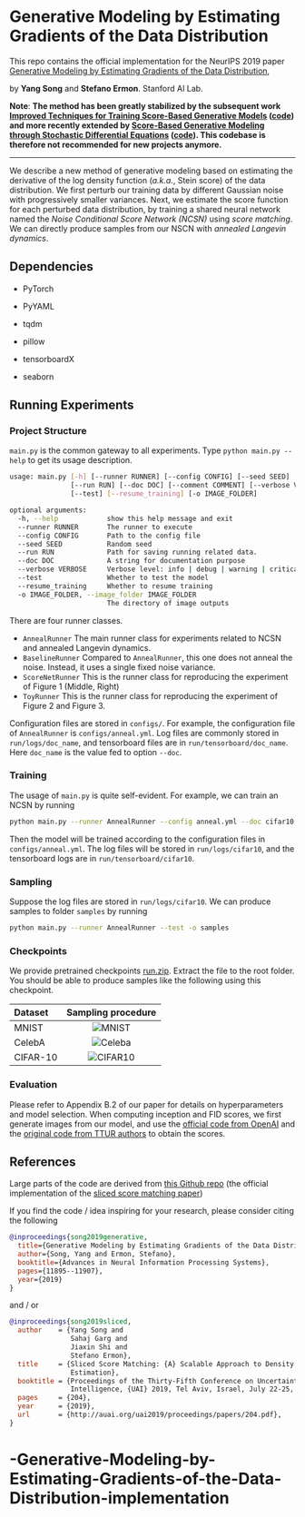 # Generative Modeling by Estimating Gradients of the Data Distribution

This repo contains the official implementation for the NeurIPS 2019 paper 
[Generative Modeling by Estimating Gradients of the Data Distribution](https://arxiv.org/abs/1907.05600), 

by __Yang Song__ and __Stefano Ermon__. Stanford AI Lab.

**Note**: **The method has been greatly stabilized by the subsequent work
[Improved Techniques for Training Score-Based Generative Models](https://arxiv.org/abs/2006.09011) ([code](https://github.com/ermongroup/ncsnv2)) and more recently extended by [Score-Based Generative Modeling through Stochastic Differential Equations](https://arxiv.org/abs/2011.13456) ([code](https://github.com/yang-song/score_sde)). This codebase is therefore not recommended for new projects anymore.**

-------------------------------------------------------------------------------------
We describe a new method of generative modeling based on estimating the derivative of the log density 
function (_a.k.a._, Stein score) of the data distribution. We first perturb our training data by different Gaussian noise with progressively smaller variances. Next, we estimate the score function for each perturbed data distribution, by training a shared neural network named the _Noise Conditional Score Network (NCSN)_ using _score matching_. We can directly produce samples from our NSCN with _annealed Langevin dynamics_.


## Dependencies

* PyTorch

* PyYAML

* tqdm

* pillow

* tensorboardX

* seaborn


## Running Experiments

### Project Structure

`main.py` is the common gateway to all experiments. Type `python main.py --help` to get its usage description.

```bash
usage: main.py [-h] [--runner RUNNER] [--config CONFIG] [--seed SEED]
               [--run RUN] [--doc DOC] [--comment COMMENT] [--verbose VERBOSE]
               [--test] [--resume_training] [-o IMAGE_FOLDER]

optional arguments:
  -h, --help            show this help message and exit
  --runner RUNNER       The runner to execute
  --config CONFIG       Path to the config file
  --seed SEED           Random seed
  --run RUN             Path for saving running related data.
  --doc DOC             A string for documentation purpose
  --verbose VERBOSE     Verbose level: info | debug | warning | critical
  --test                Whether to test the model
  --resume_training     Whether to resume training
  -o IMAGE_FOLDER, --image_folder IMAGE_FOLDER
                        The directory of image outputs
```

There are four runner classes.

* `AnnealRunner` The main runner class for experiments related to NCSN and annealed Langevin dynamics.
* `BaselineRunner` Compared to `AnnealRunner`, this one does not anneal the noise. Instead, it uses a single fixed noise variance.
* `ScoreNetRunner` This is the runner class for reproducing the experiment of Figure 1 (Middle, Right)
* `ToyRunner` This is the runner class for reproducing the experiment of Figure 2 and Figure 3.

Configuration files are stored in  `configs/`. For example, the configuration file of `AnnealRunner` is `configs/anneal.yml`. Log files are commonly stored in `run/logs/doc_name`, and tensorboard files are in `run/tensorboard/doc_name`. Here `doc_name` is the value fed to option `--doc`.

### Training

The usage of `main.py` is quite self-evident. For example, we can train an NCSN by running

```bash
python main.py --runner AnnealRunner --config anneal.yml --doc cifar10
```

Then the model will be trained according to the configuration files in `configs/anneal.yml`. The log files will be stored in `run/logs/cifar10`, and the tensorboard logs are in `run/tensorboard/cifar10`.

### Sampling

Suppose the log files are stored in `run/logs/cifar10`. We can produce samples to folder `samples` by running

```bash
python main.py --runner AnnealRunner --test -o samples
```

### Checkpoints

We provide pretrained checkpoints [run.zip](https://drive.google.com/file/d/1BF2mwFv5IRCGaQbEWTbLlAOWEkNzMe5O/view?usp=sharing). Extract the file to the root folder. You should be able to produce samples like the following using this checkpoint.

| Dataset | Sampling procedure |
| :------------ | :-------------------------: |
| MNIST |  ![MNIST](assets/mnist_large.gif)|
| CelebA |  ![Celeba](assets/celeba_large.gif)|
|CIFAR-10 |  ![CIFAR10](assets/cifar10_large.gif)|

### Evaluation
Please refer to Appendix B.2 of our paper for details on hyperparameters and model selection. When computing inception and FID scores, we first generate images from our model, and use the [official code from OpenAI](https://github.com/openai/improved-gan/tree/master/inception_score) and the [original code from TTUR authors](https://github.com/bioinf-jku/TTUR) to obtain the scores.


## References

Large parts of the code are derived from [this Github repo](https://github.com/ermongroup/sliced_score_matching) (the official implementation of the [sliced score matching paper](https://arxiv.org/abs/1905.07088))

If you find the code / idea inspiring for your research, please consider citing the following

```bib
@inproceedings{song2019generative,
  title={Generative Modeling by Estimating Gradients of the Data Distribution},
  author={Song, Yang and Ermon, Stefano},
  booktitle={Advances in Neural Information Processing Systems},
  pages={11895--11907},
  year={2019}
}
```

and / or

```bib
@inproceedings{song2019sliced,
  author    = {Yang Song and
               Sahaj Garg and
               Jiaxin Shi and
               Stefano Ermon},
  title     = {Sliced Score Matching: {A} Scalable Approach to Density and Score
               Estimation},
  booktitle = {Proceedings of the Thirty-Fifth Conference on Uncertainty in Artificial
               Intelligence, {UAI} 2019, Tel Aviv, Israel, July 22-25, 2019},
  pages     = {204},
  year      = {2019},
  url       = {http://auai.org/uai2019/proceedings/papers/204.pdf},
}
```

# -Generative-Modeling-by-Estimating-Gradients-of-the-Data-Distribution-implementation
